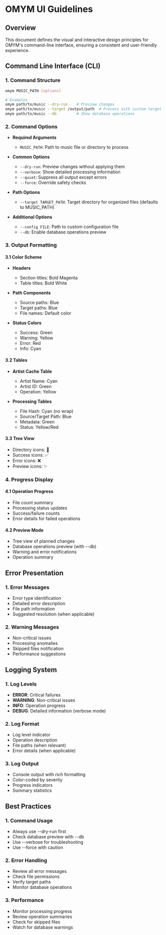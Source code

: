 # OMYM UI Guidelines

## Overview
This document defines the visual and interactive design principles for OMYM's command-line interface, ensuring a consistent and user-friendly experience.

## Command Line Interface (CLI)

### 1. Command Structure
```bash
omym MUSIC_PATH [options]

# Examples
omym path/to/music --dry-run    # Preview changes
omym path/to/music --target /output/path  # Process with custom target
omym path/to/music --db         # Show database operations
```

### 2. Command Options
- **Required Arguments**
  - `MUSIC_PATH`: Path to music file or directory to process

- **Common Options**
  - `--dry-run`: Preview changes without applying them
  - `--verbose`: Show detailed processing information
  - `--quiet`: Suppress all output except errors
  - `--force`: Override safety checks

- **Path Options**
  - `--target TARGET_PATH`: Target directory for organized files (defaults to MUSIC_PATH)

- **Additional Options**
  - `--config FILE`: Path to custom configuration file
  - `--db`: Enable database operations preview

### 3. Output Formatting

#### 3.1 Color Scheme
- **Headers**
  - Section titles: Bold Magenta
  - Table titles: Bold White

- **Path Components**
  - Source paths: Blue
  - Target paths: Blue
  - File names: Default color

- **Status Colors**
  - Success: Green
  - Warning: Yellow
  - Error: Red
  - Info: Cyan

#### 3.2 Tables
- **Artist Cache Table**
  - Artist Name: Cyan
  - Artist ID: Green
  - Operation: Yellow

- **Processing Tables**
  - File Hash: Cyan (no wrap)
  - Source/Target Path: Blue
  - Metadata: Green
  - Status: Yellow/Red

#### 3.3 Tree View
- Directory icons: 📁
- Success icons: ✅
- Error icons: ❌
- Preview icons: ✨

### 4. Progress Display

#### 4.1 Operation Progress
- File count summary
- Processing status updates
- Success/failure counts
- Error details for failed operations

#### 4.2 Preview Mode
- Tree view of planned changes
- Database operations preview (with --db)
- Warning and error notifications
- Operation summary

## Error Presentation

### 1. Error Messages
- Error type identification
- Detailed error description
- File path information
- Suggested resolution (when applicable)

### 2. Warning Messages
- Non-critical issues
- Processing anomalies
- Skipped files notification
- Performance suggestions

## Logging System

### 1. Log Levels
- **ERROR**: Critical failures
- **WARNING**: Non-critical issues
- **INFO**: Operation progress
- **DEBUG**: Detailed information (verbose mode)

### 2. Log Format
- Log level indicator
- Operation description
- File paths (when relevant)
- Error details (when applicable)

### 3. Log Output
- Console output with rich formatting
- Color-coded by severity
- Progress indicators
- Summary statistics

## Best Practices

### 1. Command Usage
- Always use --dry-run first
- Check database preview with --db
- Use --verbose for troubleshooting
- Use --force with caution

### 2. Error Handling
- Review all error messages
- Check file permissions
- Verify target paths
- Monitor database operations

### 3. Performance
- Monitor processing progress
- Review operation summaries
- Check for skipped files
- Watch for database warnings 